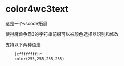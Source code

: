 # color4wc3text

这是一个vscode拓展

使得魔兽争霸3的字符串前缀可以被颜色选择器识别和修改

支持以下两种语法

``` txt
    |cffffffff|r
    color(255,255,255,255)
```
